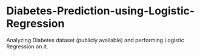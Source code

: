 # Diabetes-Prediction-using-Logistic-Regression
Analyzing Diabetes dataset (publicly available) and performing Logistic Regression on it.
